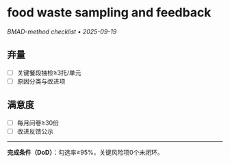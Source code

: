 # food waste sampling and feedback

_BMAD-method checklist • 2025-09-19_

## 弃量

- [ ] 关键餐段抽检≥3托/单元
- [ ] 原因分类与改进项

## 满意度

- [ ] 每月问卷≥30份
- [ ] 改进反馈公示

---

**完成条件（DoD）**：勾选率≥95%，关键风险项0个未闭环。
